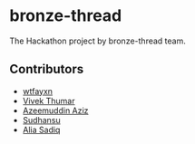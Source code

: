 # bronze-thread

The Hackathon project by bronze-thread team.


## Contributors
* <a href="https://github.com/wtfayxn" target="_blank">wtfayxn</a>
* <a href="https://github.com/mrvivekthumar" target="_blank">Vivek Thumar</a>
* <a href="https://github.com/azeemuddinaziz" target="_blank">Azeemuddin Aziz</a>
* <a href="https://github.com/sudhansubhushanmishra" target="_blank">Sudhansu</a>
* <a href="https://github.com/AliaSadiq" target="_blank">Alia Sadiq</a>

